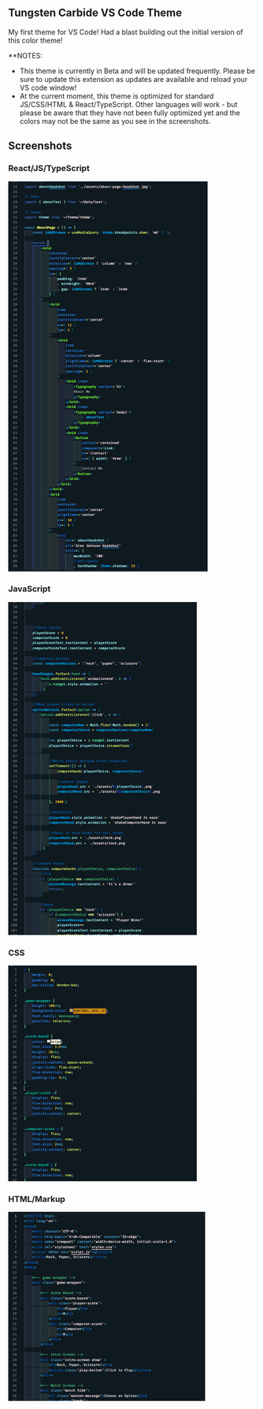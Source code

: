 ## Tungsten Carbide VS Code Theme

My first theme for VS Code! Had a blast building out the initial version of this color theme!

**NOTES: 

- This theme is currently in Beta and will be updated frequently. Please be sure to update this extension as updates are available and reload your VS code window!
- At the current moment, this theme is optimized for standard JS/CSS/HTML & React/TypeScript. Other languages will work - but please be aware that they have not been fully optimized yet and the colors may not be the same as you see in the screenshots. 

## Screenshots

### React/JS/TypeScript
![TypeScript/React](images/tc-react-updated.png)

### JavaScript
![JS](images/tc-js-updated.png) 

### CSS
![CSS](images/tc-css-updated.png) 

### HTML/Markup
![HTML](images/tc-html-updated.png) 





